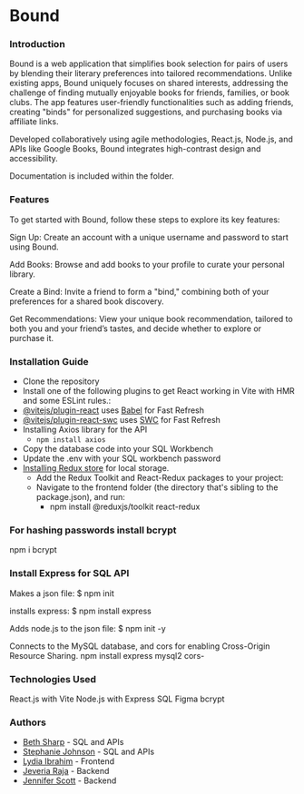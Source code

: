 # Bound

### Introduction

Bound is a web application that simplifies book selection for pairs of users by blending their literary preferences into tailored recommendations. Unlike existing apps, Bound uniquely focuses on shared interests, addressing the challenge of finding mutually enjoyable books for friends, families, or book clubs. The app features user-friendly functionalities such as adding friends, creating "binds" for personalized suggestions, and purchasing books via affiliate links.

Developed collaboratively using agile methodologies, React.js, Node.js, and APIs like Google Books, Bound integrates high-contrast design and accessibility.

Documentation is included within the folder.

### Features

To get started with Bound, follow these steps to explore its key features:

Sign Up:
Create an account with a unique username and password to start using Bound.

Add Books:
Browse and add books to your profile to curate your personal library.

Create a Bind:
Invite a friend to form a "bind," combining both of your preferences for a shared book discovery.

Get Recommendations:
View your unique book recommendation, tailored to both you and your friend’s tastes, and decide whether to explore or purchase it.

### Installation Guide

- Clone the repository
- Install one of the following plugins to get React working in Vite with HMR and some ESLint rules.:
- [@vitejs/plugin-react](https://github.com/vitejs/vite-plugin-react/blob/main/packages/plugin-react/README.md) uses [Babel](https://babeljs.io/) for Fast Refresh
- [@vitejs/plugin-react-swc](https://github.com/vitejs/vite-plugin-react-swc) uses [SWC](https://swc.rs/) for Fast Refresh
- Installing Axios library for the API
  - `npm install axios`
- Copy the database code into your SQL Workbench
- Update the .env with your SQL workbench password
- [Installing Redux store](https://redux.js.org/tutorials/quick-start) for local storage.
  - Add the Redux Toolkit and React-Redux packages to your project:
  - Navigate to the frontend folder (the directory that's sibling to the package.json), and run:
    - npm install @reduxjs/toolkit react-redux

### For hashing passwords install bcrypt

npm i bcrypt

### Install Express for SQL API

Makes a json file:
$ npm init

installs express:
$ npm install express

Adds node.js to the json file:
$ npm init -y

Connects to the MySQL database, and cors for enabling Cross-Origin Resource Sharing.
npm install express mysql2 cors-

### Technologies Used

React.js with Vite
Node.js with Express
SQL
Figma
bcrypt

### Authors

- [Beth Sharp](https://github.com/BSharpDevon/) - SQL and APIs
- [Stephanie Johnson](https://github.com/stephaniehello/) - SQL and APIs
- [Lydia Ibrahim](https://github.com/lydia-ibrahim/) - Frontend
- [Jeveria Raja](https://github.com/jvrrj/) - Backend
- [Jennifer Scott](https://github.com/Jenni-Rose/) - Backend
